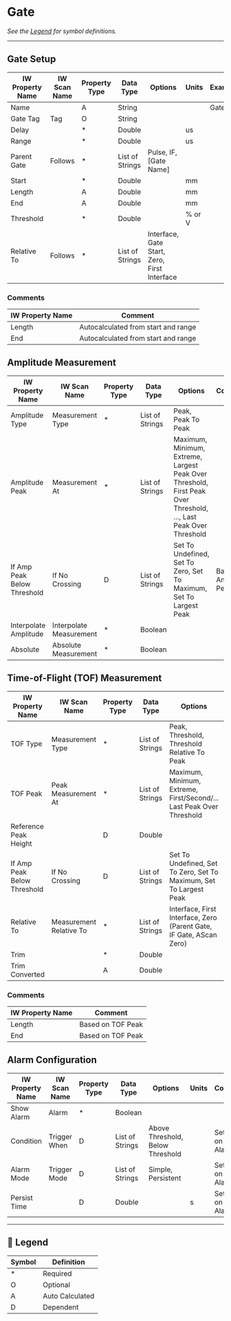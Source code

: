 # Gate

_See the [Legend](#legend) for symbol definitions._

---

## Gate Setup

| IW Property Name | IW Scan Name | Property Type | Data Type       | Options                                      | Units  | Example |
|------------------|--------------|---------------|-----------------|----------------------------------------------|--------|---------|
| Name             |              | A             | String          |                                              |        | Gate 1  |
| Gate Tag         | Tag          | O             | String          |                                              |        |         |
| Delay            |              | *             | Double          |                                              | us     |         |
| Range            |              | *             | Double          |                                              | us     |         |
| Parent Gate      | Follows      | *             | List of Strings | Pulse, IF, [Gate Name]                       |        |         |
| Start            |              | *             | Double          |                                              | mm     |         |
| Length           |              | A             | Double          |                                              | mm     |         |
| End              |              | A             | Double          |                                              | mm     |         |
| Threshold        |              | *             | Double          |                                              | % or V |         |
| Relative To      | Follows      | *             | List of Strings | Interface, Gate Start, Zero, First Interface |        |         |

### Comments

| IW Property Name | Comment                             |
|------------------|-------------------------------------|
| Length           | Autocalculated from start and range |
| End              | Autocalculated from start and range |

## Amplitude Measurement

| IW Property Name            | IW Scan Name            | Property Type | Data Type       | Options                                                                                                          | Comments                |
|-----------------------------|-------------------------|---------------|-----------------|------------------------------------------------------------------------------------------------------------------|-------------------------|
| Amplitude Type              | Measurement Type        | *             | List of Strings | Peak, Peak To Peak                                                                                               |                         |
| Amplitude Peak              | Measurement At          | *             | List of Strings | Maximum, Minimum, Extreme, Largest Peak Over Threshold, First Peak Over Threshold, ..., Last Peak Over Threshold |                         |
| If Amp Peak Below Threshold | If No Crossing          | D             | List of Strings | Set To Undefined, Set To Zero, Set To Maximum, Set To Largest Peak                                               | Based on Amplitude Peak |
| Interpolate Amplitude       | Interpolate Measurement | *             | Boolean         |                                                                                                                  |                         |
| Absolute                    | Absolute Measurement    | *             | Boolean         |                                                                                                                  |                         |

## Time-of-Flight (TOF) Measurement

| IW Property Name            | IW Scan Name            | Property Type | Data Type       | Options                                                              | Units |
|-----------------------------|-------------------------|---------------|-----------------|----------------------------------------------------------------------|-------|
| TOF Type                    | Measurement Type        | *             | List of Strings | Peak, Threshold, Threshold Relative To Peak                          |       |
| TOF Peak                    | Peak Measurement At     | *             | List of Strings | Maximum, Minimum, Extreme, First/Second/... Last Peak Over Threshold |       |
| Reference Peak Height       |                         | D             | Double          |                                                                      |       |
| If Amp Peak Below Threshold | If No Crossing          | D             | List of Strings | Set To Undefined, Set To Zero, Set To Maximum, Set To Largest Peak   |       |
| Relative To                 | Measurement Relative To | *             | List of Strings | Interface, First Interface, Zero (Parent Gate, IF Gate, AScan Zero)  |       |
| Trim                        |                         | *             | Double          |                                                                      | us    |
| Trim Converted              |                         | A             | Double          |                                                                      | mm    |

### Comments

| IW Property Name | Comment           |
|------------------|-------------------|
| Length           | Based on TOF Peak |
| End              | Based on TOF Peak |

## Alarm Configuration

| IW Property Name | IW Scan Name | Property Type | Data Type       | Options                          | Units | Comments                |
|------------------|--------------|---------------|-----------------|----------------------------------|-------|-------------------------|
| Show Alarm       | Alarm        | *             | Boolean         |                                  |       |                         |
| Condition        | Trigger When | D             | List of Strings | Above Threshold, Below Threshold |       | Set based on Show Alarm |
| Alarm Mode       | Trigger Mode | D             | List of Strings | Simple, Persistent               |       | Set based on Show Alarm |
| Persist Time     |              | D             | Double          |                                  | s     | Set based on Show Alarm |

---

## 🧭 Legend

| Symbol | Definition      |
|--------|-----------------|
| *      | Required        |
| O      | Optional        |
| A      | Auto Calculated |
| D      | Dependent       |

